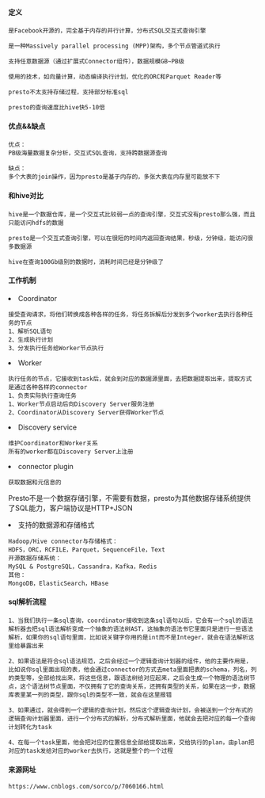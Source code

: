 #### 定义

```
是Facebook开源的，完全基于内存的并⾏计算，分布式SQL交互式查询引擎

是一种Massively parallel processing (MPP)架构，多个节点管道式执⾏

⽀持任意数据源（通过扩展式Connector组件），数据规模GB~PB级

使用的技术，如向量计算，动态编译执⾏计划，优化的ORC和Parquet Reader等

presto不太支持存储过程，支持部分标准sql

presto的查询速度比hive快5-10倍
```

#### 优点&&缺点

```
优点：
PB级海量数据复杂分析，交互式SQL查询，⽀持跨数据源查询

缺点：
多个大表的join操作，因为presto是基于内存的，多张大表在内存里可能放不下

```

#### 和hive对比

```
hive是一个数据仓库，是一个交互式比较弱一点的查询引擎，交互式没有presto那么强，而且只能访问hdfs的数据

presto是一个交互式查询引擎，可以在很短的时间内返回查询结果，秒级，分钟级，能访问很多数据源

hive在查询100Gb级别的数据时，消耗时间已经是分钟级了
```

#### 工作机制

<li>Coordinator
  
```
接受查询请求，将他们转换成各种各样的任务，将任务拆解后分发到多个worker去执行各种任务的节点
1、解析SQL语句
2、⽣成执⾏计划
3、分发执⾏任务给Worker节点执⾏
```

<li>Worker
  
```
执行任务的节点，它接收到task后，就会到对应的数据源里面，去把数据提取出来，提取方式是通过各种各样的connector
1、负责实际执⾏查询任务
1、Worker节点启动后向Discovery Server服务注册
2、Coordinator从Discovery Server获得Worker节点
```

<li>Discovery service

```
维护Coordinator和Worker关系
所有的worker都在Discovery Server上注册
```

<li>connector plugin

```
获取数据和元信息的
```

Presto不是⼀个数据存储引擎，不需要有数据，presto为其他数据存储系统提供了SQL能⼒，客户端协议是HTTP+JSON

<li>支持的数据源和存储格式
  
```
Hadoop/Hive connector与存储格式：
HDFS，ORC，RCFILE，Parquet，SequenceFile，Text
开源数据存储系统：
MySQL & PostgreSQL，Cassandra，Kafka，Redis
其他：
MongoDB，ElasticSearch，HBase
```

#### sql解析流程

```
1、当我们执行一条sql查询，coordinator接收到这条sql语句以后，它会有一个sql的语法解析器去把sql语法解析变成一个抽象的语法树AST，这抽象的语法书它里面只是进行一些语法解析，如果你的sql语句里面，比如说关键字你用的是int而不是Integer，就会在语法解析这里给暴露出来

2、如果语法是符合sql语法规范，之后会经过一个逻辑查询计划器的组件，他的主要作用是，比如说你sql里面出现的表，他会通过connector的方式去meta里面把表的schema，列名，列的类型等，全部给找出来，将这些信息，跟语法树给对应起来，之后会生成一个物理的语法树节点，这个语法树节点里面，不仅拥有了它的查询关系，还拥有类型的关系，如果在这一步，数据库表里某一列的类型，跟你sql的类型不一致，就会在这里报错

3、如果通过，就会得到一个逻辑的查询计划，然后这个逻辑查询计划，会被送到一个分布式的逻辑查询计划器里面，进行一个分布式的解析，分布式解析里面，他就会去把对应的每一个查询计划转化为task

4、在每一个task里面，他会把对应的位置信息全部给提取出来，交给执行的plan，由plan把对应的task发给对应的worker去执行，这就是整个的一个过程
```




#### 来源网址

```
https://www.cnblogs.com/sorco/p/7060166.html
```
